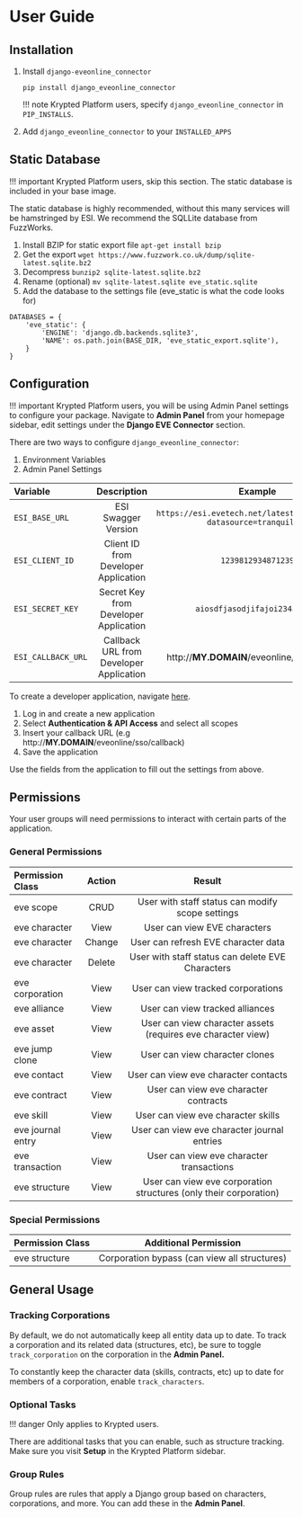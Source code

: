 # User Guide
## Installation 
1. Install `django-eveonline_connector`

    ```
    pip install django_eveonline_connector
    ```

    !!! note
        Krypted Platform users, specify `django_eveonline_connector` in `PIP_INSTALLS`.
    
2. Add `django_eveonline_connector` to your `INSTALLED_APPS`

## Static Database

!!! important
    Krypted Platform users, skip this section. The static database is included in your base image.

The static database is highly recommended, without this many services will be hamstringed by ESI. We recommend the SQLLite database from FuzzWorks.


1. Install BZIP for static export file `apt-get install bzip`
2. Get the export `wget https://www.fuzzwork.co.uk/dump/sqlite-latest.sqlite.bz2`
3. Decompress `bunzip2 sqlite-latest.sqlite.bz2`
4. Rename (optional) `mv sqlite-latest.sqlite eve_static.sqlite`
5. Add the database to the settings file (eve_static is what the code looks for)

```
DATABASES = {
    'eve_static': {
        'ENGINE': 'django.db.backends.sqlite3',
        'NAME': os.path.join(BASE_DIR, 'eve_static_export.sqlite'),
    }
}
```


## Configuration

!!! important
    Krypted Platform users, you will be using Admin Panel settings to configure your package. Navigate to **Admin Panel** from your homepage sidebar, edit settings under the **Django EVE Connector** section.


There are two ways to configure `django_eveonline_connector`:

1. Environment Variables
2. Admin Panel Settings 

|  Variable  |  Description  |  Example  |
|:---|:--:|:--:|
|  `ESI_BASE_URL`      |  ESI Swagger Version  |  `https://esi.evetech.net/latest/swagger.json?datasource=tranquility`  |
|  `ESI_CLIENT_ID`     |  Client ID from Developer Application  |  `1239812934871239`  |
|  `ESI_SECRET_KEY`    |  Secret Key from Developer Application  | `aiosdfjasodjifajoi234aisdfa`   |
|  `ESI_CALLBACK_URL`  |  Callback URL from Developer Application  |  http://**MY.DOMAIN**/eveonline/sso/callback  |

To create a developer application, navigate [here](https://developers.eveonline.com/applications). 

1. Log in and create a new application
2. Select **Authentication & API Access** and select all scopes 
3. Insert your callback URL (e.g http://**MY.DOMAIN**/eveonline/sso/callback)
4. Save the application

Use the fields from the application to fill out the settings from above. 

## Permissions
Your user groups will need permissions to interact with certain parts of the application. 

### General Permissions
|  Permission Class  |  Action  |  Result  |
|:---|:--:|:--:|
| eve scope | CRUD | User with staff status can modify scope settings |
| eve character | View | User can view EVE characters | 
| eve character | Change | User can refresh EVE character data | 
| eve character | Delete | User with staff status can delete EVE Characters | 
| eve corporation | View | User can view tracked corporations | 
| eve alliance | View | User can view tracked alliances | 
| eve asset | View | User can view character assets (requires eve character view) | 
| eve jump clone | View | User can view character clones | 
| eve contact | View | User can view eve character contacts | 
| eve contract | View | User can view eve character contracts | 
| eve skill | View | User can view eve character skills | 
| eve journal entry | View | User can view eve character journal entries | 
| eve transaction | View | User can view eve character transactions |
| eve structure | View | User can view eve corporation structures (only their corporation) |

### Special Permissions 
| Permission Class | Additional Permission | 
|:---|:--:|
| eve structure | Corporation bypass (can view all structures) | 

## General Usage
### Tracking Corporations
By default, we do not automatically keep all entity data up to date. To track a corporation and its related data (structures, etc), be sure to toggle `track_corporation` on the corporation in the **Admin Panel.**

To constantly keep the character data (skills, contracts, etc) up to date for members of a corporation, enable `track_characters`. 

### Optional Tasks

!!! danger
    Only applies to Krypted users.

There are additional tasks that you can enable, such as structure tracking. Make sure you visit **Setup** in the Krypted Platform sidebar. 

### Group Rules 
Group rules are rules that apply a Django group based on characters, corporations, and more. You can add these in the **Admin Panel**. 

